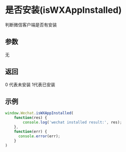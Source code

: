 # 是否安装(isWXAppInstalled)

判断微信客户端是否有安装



## 参数

无



## 返回

0 代表未安装 1代表已安装



## 示例

```javascript
window.Wechat.isWXAppInstalled(
    function(res) {
        console.log('wechat installed result:', res);
    },
  	function(err) {
      console.error(err);
    }
)
```
